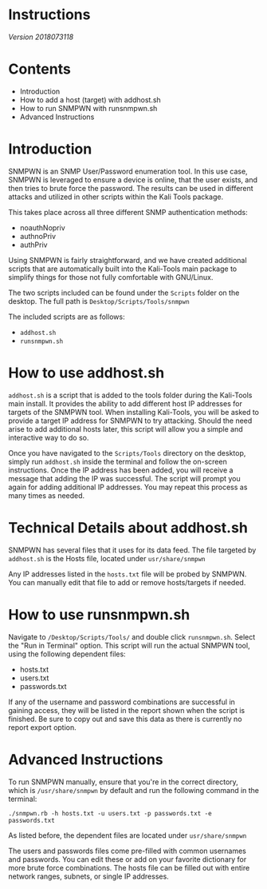 Instructions
=
*Version 2018073118*

Contents
=
- Introduction
- How to add a host (target) with addhost.sh
- How to run SNMPWN with runsnmpwn.sh
- Advanced Instructions

Introduction
=
SNMPWN is an SNMP User/Password enumeration tool. In this use case, SNMPWN is leveraged to ensure a device is online, that the user exists, and then tries to brute force the password. The results can be used in different attacks and utilized in other scripts within the Kali Tools package.

This takes place across all three different SNMP authentication methods: 
- noauthNopriv
- authnoPriv
- authPriv

Using SNMPWN is fairly straightforward, and we have created additional scripts that are automatically built into the Kali-Tools main package to simplify things for those not fully comfortable with GNU/Linux.

The two scripts included can be found under the `Scripts` folder on the desktop. The full path is `Desktop/Scripts/Tools/snmpwn` 

The included scripts are as follows:
- `addhost.sh`
- `runsnmpwn.sh`

How to use addhost.sh
=
`addhost.sh` is a script that is added to the tools folder during the Kali-Tools main install. It provides the ability to add different host IP addresses for targets of the SNMPWN tool. When installing Kali-Tools, you will be asked to provide a target IP address for SNMPWN to try attacking. Should the need arise to add additional hosts later, this script will allow you a simple and interactive way to do so.

Once you have navigated to the `Scripts/Tools` directory on the desktop, simply run `addhost.sh` inside the terminal and follow the on-screen instructions. Once the IP address has been added, you will receive a message that adding the IP was successful. The script will prompt you again for adding additional IP addresses. You may repeat this process as many times as needed.

Technical Details about addhost.sh
=
SNMPWN has several files that it uses for its data feed. The file targeted by `addhost.sh` is the Hosts file, located under `usr/share/snmpwn`

Any IP addresses listed in the `hosts.txt` file will be probed by SNMPWN.
You can manually edit that file to add or remove hosts/targets if needed.

How to use runsnmpwn.sh
=
Navigate to `/Desktop/Scripts/Tools/` and double click `runsnmpwn.sh`. Select the "Run in Terminal" option. This script will run the actual SNMPWN tool, using the following dependent files:
- hosts.txt
- users.txt
- passwords.txt

If any of the username and password combinations are successful in gaining access, they will be listed in the report shown when the script is finished. Be sure to copy out and save this data as there is currently no report export option.

Advanced Instructions
=
To run SNMPWN manually, ensure that you're in the correct directory, which is `/usr/share/snmpwn` by default and run the following command in the terminal:
```
./snmpwn.rb -h hosts.txt -u users.txt -p passwords.txt -e passwords.txt
```
As listed before, the dependent files are located under `usr/share/snmpwn`

The users and passwords files come pre-filled with common usernames and passwords. You can edit these or add on your favorite dictionary for more brute force combinations. The hosts file can be filled out with entire network ranges, subnets, or single IP addresses.
